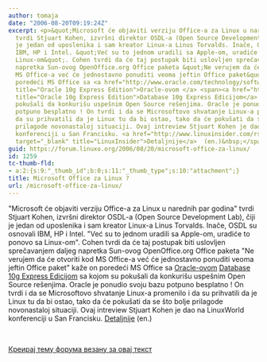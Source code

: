 ```yaml
---
author: tomaja
date: "2006-08-20T09:19:24Z"
excerpt: <p>&quot;Microsoft će objaviti verziju Office-a za Linux u narednih par godina&quot;
  tvrdi Stjuart Kohen, izvršni direktor OSDL-a (Open Source Development Lab), čiji
  je jedan od uposlenika i sam kreator Linux-a Linus Torvalds. Inače, OSDL su osnovali
  IBM, HP i Intel. &quot;Već su to jednom uradili sa Apple-om, uradiće to ponovo sa
  Linux-om&quot;. Cohen tvrdi da će taj postupak biti uslovljen sprečavanjem daljeg
  napretka Sun-ovog OpenOffice.org Office paketa &quot;Ne verujem da će otvoriti kod
  MS Office-a već će jednostavno ponuditi veoma jeftin Office paket&quot; kaže on
  poredeći MS Office sa <a href="http://www.oracle.com/technology/software/products/database/xe/htdocs/102xelinsoft.html"
  title="Oracle 10g Express Edition">Oracle-ovom </a> <span><a href="http://www.oracle.com/technology/software/products/database/xe/htdocs/102xelinsoft.html"
  title="Oracle 10g Express Edition">Database 10g Express Edicijom</a>  sa kojom su
  pokušali da konkurišu uspešnim Open Source rešenjima. Oracle je ponudio svoju bazu
  potpuno besplatno ! On tvrdi i da se Microsoftovo shvatanje Linux-a promenilo i
  da su prihvatili da je Linux tu da bi ostao, tako da će pokušati da se što bolje
  prilagode novonastaloj situaciji. Ovaj intreview Stjuart Kohen je dao na LinuxWorld
  konferenciji u San Francisku. <a href="http://www.linuxinsider.com/rsstory/52497.html"
  target="_blank" title="LinuxInsider">Detaljnije</a>  (en.)&nbsp;</span></p><p>&nbsp;</p>
guid: https://forum.linuxo.org/2006/08/20/microsoft-office-za-linux/
id: 1259
tc-thumb-fld:
- a:2:{s:9:"_thumb_id";b:0;s:11:"_thumb_type";s:10:"attachment";}
title: Microsoft Office za Linux ?
url: /microsoft-office-za-linux/
---
```

"Microsoft će objaviti verziju Office-a za Linux u narednih par godina" tvrdi Stjuart Kohen, izvršni direktor OSDL-a (Open Source Development Lab), čiji je jedan od uposlenika i sam kreator Linux-a Linus Torvalds. Inače, OSDL su osnovali IBM, HP i Intel. "Već su to jednom uradili sa Apple-om, uradiće to ponovo sa Linux-om". Cohen tvrdi da će taj postupak biti uslovljen sprečavanjem daljeg napretka Sun-ovog OpenOffice.org Office paketa "Ne verujem da će otvoriti kod MS Office-a već će jednostavno ponuditi veoma jeftin Office paket" kaže on poredeći MS Office sa [Oracle-ovom](http://www.oracle.com/technology/software/products/database/xe/htdocs/102xelinsoft.html "Oracle 10g Express Edition") <span><a href="http://www.oracle.com/technology/software/products/database/xe/htdocs/102xelinsoft.html" title="Oracle 10g Express Edition">Database 10g Express Edicijom</a> sa kojom su pokušali da konkurišu uspešnim Open Source rešenjima. Oracle je ponudio svoju bazu potpuno besplatno ! On tvrdi i da se Microsoftovo shvatanje Linux-a promenilo i da su prihvatili da je Linux tu da bi ostao, tako da će pokušati da se što bolje prilagode novonastaloj situaciji. Ovaj intreview Stjuart Kohen je dao na LinuxWorld konferenciji u San Francisku. <a href="http://www.linuxinsider.com/rsstory/52497.html" target="_blank" title="LinuxInsider">Detaljnije</a> (en.)&nbsp;</span>

&nbsp;

<!--break-->

[Креирај тему форума везану за овај текст](https://linuxo.org/nova-tema-na-forumu/?se_pid=1259)